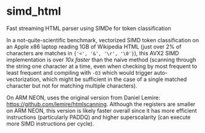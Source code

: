 # simd_html
Fast streaming HTML parser using SIMDe for token classification

In a not-quite-scientific benchmark, vectorized SIMD token classification on an Apple x86 laptop reading 1GB of Wikipedia HTML (just over 2% of characters are matches in `{'<', '&', '\r', '\0'}`), this AVX2 SIMD implementation is over *10x faster* than the naive method (scanning through the string one character at a time, even when checking by most frequent to least frequent and compiling with `-O3` which would trigger auto-vectorization, which might be sufficient in the case of a single matched character but not for matching multiple characters).

On ARM NEON, uses the original version from Daniel Lemire: https://github.com/lemire/htmlscanning. Although the registers are smaller on ARM NEON, this version is likely faster overall since it has more efficient instructions (particularly PADDQ) and higher superscalarity (can execute more SIMD instructions per cycle).